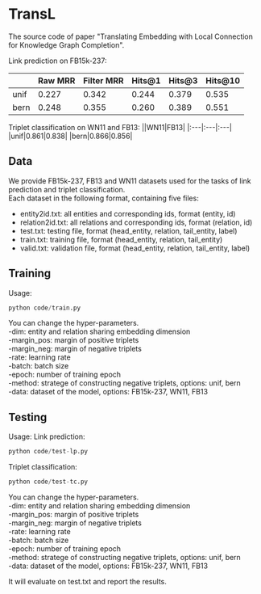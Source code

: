 # TransL

The source code of paper "Translating Embedding with Local Connection for Knowledge Graph Completion".

Link prediction on FB15k-237:

||Raw MRR|Filter MRR|Hits@1|Hits@3|Hits@10|
|:---|:---|:---|:---|:---|:---|
|unif|0.227|0.342|0.244|0.379|0.535|
|bern|0.248|0.355|0.260|0.389|0.551|

Triplet classification on WN11 and FB13:
||WN11|FB13|
|:---|:---|:---|
|unif|0.861|0.838|
|bern|0.866|0.856|

## Data
We provide FB15k-237, FB13 and WN11 datasets used for the tasks of link prediction and triplet classification.<br>
Each dataset in the following format, containing five files:<br>
* entity2id.txt: all entities and corresponding ids, format (entity, id)  
* relation2id.txt: all relations and corresponding ids, format (relation, id)  
* test.txt: testing file, format (head_entity, relation, tail_entity, label)
* train.txt: training file, format (head_entity, relation, tail_entity)
* valid.txt: validation file, format (head_entity, relation, tail_entity, label)

## Training
Usage: 
```python
python code/train.py
```
You can change the hyper-parameters.    
-dim: entity and relation sharing embedding dimension  
-margin_pos: margin of positive triplets  
-margin_neg: margin of negative triplets  
-rate: learning rate  
-batch: batch size  
-epoch: number of training epoch  
-method: stratege of constructing negative triplets, options: unif, bern  
-data: dataset of the model, options: FB15k-237, WN11, FB13  


## Testing
Usage:
Link prediction:
```python
python code/test-lp.py
```
Triplet classification:
```python
python code/test-tc.py
```

You can change the hyper-parameters.    
-dim: entity and relation sharing embedding dimension  
-margin_pos: margin of positive triplets  
-margin_neg: margin of negative triplets  
-rate: learning rate  
-batch: batch size  
-epoch: number of training epoch  
-method: stratege of constructing negative triplets, options: unif, bern  
-data: dataset of the model, options: FB15k-237, WN11, FB13  

It will evaluate on test.txt and report the results.
